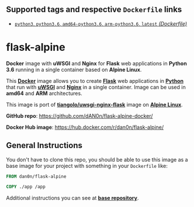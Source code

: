 ## Supported tags and respective `Dockerfile` links

* [`python3`, `python3.6`, `amd64-python3.6`, `arm-python3.6`, `latest` _(Dockerfile)_](https://github.com/dAN0n/flask-alpine-docker/blob/master/python3.6/Dockerfile)

# flask-alpine
**Docker** image with **uWSGI** and **Nginx** for **Flask** web applications in **Python 3.6** running in a single container based on **Alpine Linux**.

This [**Docker**](https://www.docker.com/) image allows you to create [**Flask**](http://flask.pocoo.org/) web applications in [**Python**](https://www.python.org/) that run with [**uWSGI**](https://uwsgi-docs.readthedocs.org/en/latest/) and [**Nginx**](http://nginx.org/en/) in a single container. Image can be used in **amd64** and **ARM** architectures.

This image is port of [**tiangolo/uwsgi-nginx-flask**](https://hub.docker.com/r/tiangolo/uwsgi-nginx-flask/) image on [**Alpine Linux**](https://alpinelinux.org/).

**GitHub repo**: <https://github.com/dAN0n/flask-alpine-docker/>

**Docker Hub image**: <https://hub.docker.com/r/dan0n/flask-alpine/>

## General Instructions

You don't have to clone this repo, you should be able to use this image as a base image for your project with something in your `Dockerfile` like:

```Dockerfile
FROM dan0n/flask-alpine

COPY ./app /app
```

Additional instructions you can see at [**base repository**](https://github.com/tiangolo/uwsgi-nginx-flask-docker/).